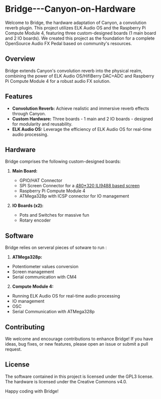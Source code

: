 # Bridge---Canyon-on-Hardware
Welcome to Bridge, the hardware adaptation of Canyon, a convolution reverb plugin. This project utilizes ELK Audio OS and the Raspberry Pi Compute Module 4, featuring three custom-designed boards (1 main board and 2 IO boards). We created this project as the foundation for a complete OpenSource Audio FX Pedal based on community's resources. 

## Overview
Bridge extends Canyon's convolution reverb into the physical realm, combining the power of ELK Audio OS/HifiBerry DAC+ADC and Raspberry Pi Compute Module 4 for a robust audio FX solution.

## Features
- **Convolution Reverb:** Achieve realistic and immersive reverb effects through Canyon.
- **Custom Hardware:** Three boards - 1 main and 2 IO boards - designed for modularity and reusability.
- **ELK Audio OS:** Leverage the efficiency of ELK Audio OS for real-time audio processing.

## Hardware
Bridge comprises the following custom-designed boards:

1. **Main Board:**
   - GPIO/HAT Connector
   - SPI Screen Connector for a [480*320 ILI9488 based screen]([url](https://www.amazon.fr/gp/product/B08NV6SNYH/ref=ppx_yo_dt_b_asin_title_o00_s00?ie=UTF8&psc=1))
   - Raspberry Pi Compute Module 4
   - ATMega328p with ICSP connector for IO management

2. **IO Boards (x2):**
   - Pots and Switches for massive fun
   - Rotary encoder

## Software
Bridge relies on serveral pieces of sotware to run :
1. **ATMega328p:**
  - Potentiometer values conversion
  - Screen management
  - Serial communication with CM4
2. **Compute Module 4:**
  - Running ELK Audio OS for real-time audio processing
  - IO management
  - OSC
  - Serial Communication with ATMega328p

## Contributing
We welcome and encourage contributions to enhance Bridge! If you have ideas, bug fixes, or new features, please open an issue or submit a pull request.

## License
The software contained in this project is licensed under the GPL3 license. The hardware is licensed under the Creative Commons v4.0.

Happy coding with Bridge!

